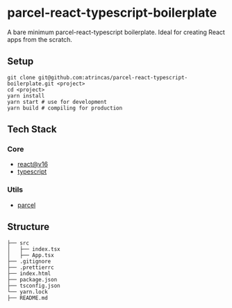 # parcel-react-typescript-boilerplate

A bare minimum parcel-react-typescript boilerplate.
Ideal for creating React apps from the scratch.

## Setup

```shell
git clone git@github.com:atrincas/parcel-react-typescript-boilerplate.git <project>
cd <project>
yarn install
yarn start # use for development
yarn build # compiling for production
```

## Tech Stack

### Core

- [react@v16](https://reactjs.org/)
- [typescript](https://www.typescriptlang.org/)

### Utils

- [parcel](https://parceljs.org)

## Structure

```text
├── src
│   ├── index.tsx
│   ├── App.tsx
├── .gitignore
├── .prettierrc
├── index.html
├── package.json
├── tsconfig.json
└── yarn.lock
├── README.md
```
